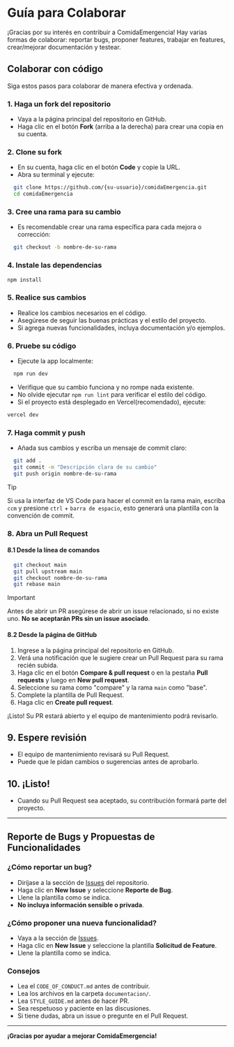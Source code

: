 # Guía para Colaborar

¡Gracias por su interés en contribuir a ComidaEmergencia! Hay varias formas de colaborar: reportar bugs, proponer features, trabajar en features, crear/mejorar documentación y testear.

## Colaborar con código

Siga estos pasos para colaborar de manera efectiva y ordenada.

### 1. Haga un fork del repositorio

- Vaya a la página principal del repositorio en GitHub.
- Haga clic en el botón **Fork** (arriba a la derecha) para crear una copia en su cuenta.

### 2. Clone su fork

- En su cuenta, haga clic en el botón **Code** y copie la URL.
- Abra su terminal y ejecute:
```bash
  git clone https://github.com/{su-usuario}/comidaEmergencia.git
  cd comidaEmergencia
```

### 3. Cree una rama para su cambio

- Es recomendable crear una rama específica para cada mejora o corrección:
```bash
  git checkout -b nombre-de-su-rama
```

### 4. Instale las dependencias

```bash
npm install
```

### 5. Realice sus cambios

- Realice los cambios necesarios en el código.
- Asegúrese de seguir las buenas prácticas y el estilo del proyecto.
- Si agrega nuevas funcionalidades, incluya documentación y/o ejemplos.

### 6. Pruebe su código

- Ejecute la app localmente:

```bash
  npm run dev
```

- Verifique que su cambio funciona y no rompe nada existente.
- No olvide ejecutar `npm run lint` para verificar el estilo del código.
- Si el proyecto está desplegado en Vercel(recomendado), ejecute:

```bash
vercel dev
```

### 7. Haga commit y push

- Añada sus cambios y escriba un mensaje de commit claro:
```bash
  git add .
  git commit -m "Descripción clara de su cambio"
  git push origin nombre-de-su-rama
```
  > [!TIP]
  > Si usa la interfaz de VS Code para hacer el commit en la rama main, escriba `ccm` y presione `ctrl` + `barra de espacio`, esto generará una plantilla con la convención de commit.

### 8. Abra un Pull Request

#### 8.1 Desde la línea de comandos

```bash
  git checkout main
  git pull upstream main
  git checkout nombre-de-su-rama
  git rebase main
```

> [!IMPORTANT]
> Antes de abrir un PR asegúrese de abrir un issue relacionado, si no existe uno. **No se aceptarán PRs sin un issue asociado**.

#### 8.2 Desde la página de GitHub

1. Ingrese a la página principal del repositorio en GitHub.
2. Verá una notificación que le sugiere crear un Pull Request para su rama recién subida.
3. Haga clic en el botón **Compare & pull request** o en la pestaña **Pull requests** y luego en **New pull request**.
4. Seleccione su rama como "compare" y la rama `main` como "base".
5. Complete la plantilla de Pull Request.
6. Haga clic en **Create pull request**.

¡Listo! Su PR estará abierto y el equipo de mantenimiento podrá revisarlo.

## 9. Espere revisión

- El equipo de mantenimiento revisará su Pull Request.
- Puede que le pidan cambios o sugerencias antes de aprobarlo.

## 10. ¡Listo!

- Cuando su Pull Request sea aceptado, su contribución formará parte del proyecto.

---

## Reporte de Bugs y Propuestas de Funcionalidades

### ¿Cómo reportar un bug?

- Diríjase a la sección de [Issues](https://github.com/Ariel-GonzAguer/comidaEmergencia/issues) del repositorio.
- Haga clic en **New Issue** y seleccione **Reporte de Bug**.
- Llene la plantilla como se indica.
- **No incluya información sensible o privada**.

### ¿Cómo proponer una nueva funcionalidad?

- Vaya a la sección de [Issues](https://github.com/Ariel-GonzAguer/comidaEmergencia/issues).
- Haga clic en **New Issue** y seleccione la plantilla **Solicitud de Feature**.
- Llene la plantilla como se indica.

### Consejos

- Lea el `CODE_OF_CONDUCT.md` antes de contribuir.
- Lea los archivos en la carpeta `documentacion/`.
- Lea `STYLE_GUIDE.md` antes de hacer PR.
- Sea respetuoso y paciente en las discusiones.
- Si tiene dudas, abra un issue o pregunte en el Pull Request.

---

**¡Gracias por ayudar a mejorar ComidaEmergencia!**
